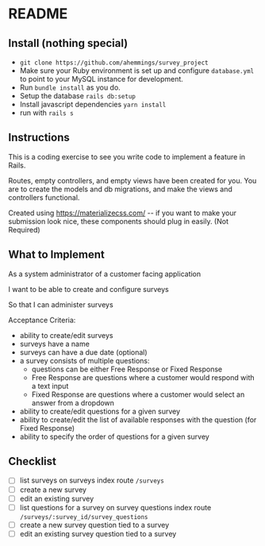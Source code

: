 # README

## Install (nothing special)

- `git clone https://github.com/ahemmings/survey_project`
- Make sure your Ruby environment is set up and configure `database.yml` to point to your MySQL instance for development.
- Run `bundle install` as you do.
- Setup the database `rails db:setup`
- Install javascript dependencies `yarn install`
- run with `rails s`

## Instructions

This is a coding exercise to see you write code to implement a feature in Rails.

Routes, empty controllers, and empty views have been created for you. You are to create the models and db migrations, and make the views and controllers functional.

Created using https://materializecss.com/ -- if you want to make your submission look nice, these components should plug in easily. (Not Required)

## What to Implement

As a system administrator of a customer facing application

I want to be able to create and configure surveys

So that I can administer surveys

Acceptance Criteria:

- ability to create/edit surveys
- surveys have a name
- surveys can have a due date (optional)
- a survey consists of multiple questions:
  - questions can be either Free Response or Fixed Response
  - Free Response are questions where a customer would respond with a text input
  - Fixed Response are questions where a customer would select an answer from a dropdown
- ability to create/edit questions for a given survey
- ability to create/edit the list of available responses with the question (for Fixed Response)
- ability to specify the order of questions for a given survey

## Checklist

- [ ] list surveys on surveys index route `/surveys`
- [ ] create a new survey
- [ ] edit an existing survey
- [ ] list questions for a survey on survey questions index route `/surveys/:survey_id/survey_questions`
- [ ] create a new survey question tied to a survey
- [ ] edit an existing survey question tied to a survey
